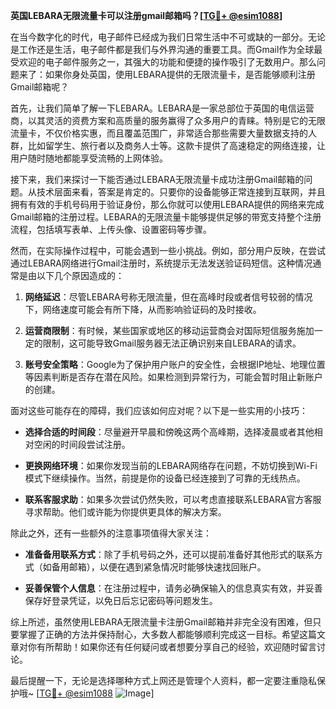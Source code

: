 **英国LEBARA无限流量卡可以注册gmail邮箱吗？[[TG💪+ @esim1088](https://t.me/s/esim1088)]**

在当今数字化的时代，电子邮件已经成为我们日常生活中不可或缺的一部分。无论是工作还是生活，电子邮件都是我们与外界沟通的重要工具。而Gmail作为全球最受欢迎的电子邮件服务之一，其强大的功能和便捷的操作吸引了无数用户。那么问题来了：如果你身处英国，使用LEBARA提供的无限流量卡，是否能够顺利注册Gmail邮箱呢？

首先，让我们简单了解一下LEBARA。LEBARA是一家总部位于英国的电信运营商，以其灵活的资费方案和高质量的服务赢得了众多用户的青睐。特别是它的无限流量卡，不仅价格实惠，而且覆盖范围广，非常适合那些需要大量数据支持的人群，比如留学生、旅行者以及商务人士等。这款卡提供了高速稳定的网络连接，让用户随时随地都能享受流畅的上网体验。

接下来，我们来探讨一下能否通过LEBARA无限流量卡成功注册Gmail邮箱的问题。从技术层面来看，答案是肯定的。只要你的设备能够正常连接到互联网，并且拥有有效的手机号码用于验证身份，那么你就可以使用LEBARA提供的网络来完成Gmail邮箱的注册过程。LEBARA的无限流量卡能够提供足够的带宽支持整个注册流程，包括填写表单、上传头像、设置密码等步骤。

然而，在实际操作过程中，可能会遇到一些小挑战。例如，部分用户反映，在尝试通过LEBARA网络进行Gmail注册时，系统提示无法发送验证码短信。这种情况通常是由以下几个原因造成的：

1. **网络延迟**：尽管LEBARA号称无限流量，但在高峰时段或者信号较弱的情况下，网络速度可能会有所下降，从而影响验证码的及时接收。
   
2. **运营商限制**：有时候，某些国家或地区的移动运营商会对国际短信服务施加一定的限制，这可能导致Gmail服务器无法正确识别来自LEBARA的请求。

3. **账号安全策略**：Google为了保护用户账户的安全性，会根据IP地址、地理位置等因素判断是否存在潜在风险。如果检测到异常行为，可能会暂时阻止新账户的创建。

面对这些可能存在的障碍，我们应该如何应对呢？以下是一些实用的小技巧：

- **选择合适的时间段**：尽量避开早晨和傍晚这两个高峰期，选择凌晨或者其他相对空闲的时间段尝试注册。
  
- **更换网络环境**：如果你发现当前的LEBARA网络存在问题，不妨切换到Wi-Fi模式下继续操作。当然，前提是你的设备已经连接到了可靠的无线热点。

- **联系客服求助**：如果多次尝试仍然失败，可以考虑直接联系LEBARA官方客服寻求帮助。他们或许能为你提供更具体的解决方案。

除此之外，还有一些额外的注意事项值得大家关注：

- **准备备用联系方式**：除了手机号码之外，还可以提前准备好其他形式的联系方式（如备用邮箱），以便在遇到紧急情况时能够快速找回账户。

- **妥善保管个人信息**：在注册过程中，请务必确保输入的信息真实有效，并妥善保存好登录凭证，以免日后忘记密码等问题发生。

综上所述，虽然使用LEBARA无限流量卡注册Gmail邮箱并非完全没有困难，但只要掌握了正确的方法并保持耐心，大多数人都能够顺利完成这一目标。希望这篇文章对你有所帮助！如果你还有任何疑问或者想要分享自己的经验，欢迎随时留言讨论。

最后提醒一下，无论是选择哪种方式上网还是管理个人资料，都一定要注重隐私保护哦~ [[TG💪+ @esim1088](https://t.me/s/esim1088) ![Image](https://i.postimg.cc/4NQfJmqS/Snipaste-2025-05-13-00-14-12.png)]